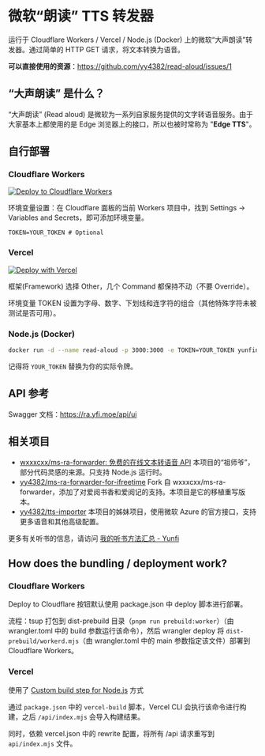 # 微软“朗读” TTS 转发器

运行于 Cloudflare Workers / Vercel / Node.js (Docker) 上的微软“大声朗读”转发器。通过简单的 HTTP GET 请求，将文本转换为语音。

**可以直接使用的资源**：https://github.com/yy4382/read-aloud/issues/1

## “大声朗读” 是什么？

“大声朗读” (Read aloud) 是微软为一系列自家服务提供的文字转语音服务。由于大家基本上都使用的是 Edge 浏览器上的接口，所以也被时常称为 "**Edge TTS**"。

## 自行部署

### Cloudflare Workers

[![Deploy to Cloudflare Workers](https://deploy.workers.cloudflare.com/button)](https://deploy.workers.cloudflare.com/?url=https://github.com/yy4382/read-aloud)

<!-- 指南：[Deploy with Workers 按钮使用指南 - Yunfi](https://yfi.moe/post/deploy-with-cloudflare-btn-guide) -->

环境变量设置：在 Cloudflare 面板的当前 Workers 项目中，找到 Settings -> Variables and Secrets，即可添加环境变量。

```plaintext
TOKEN=YOUR_TOKEN # Optional
```

### Vercel

[![Deploy with Vercel](https://vercel.com/button)](https://vercel.com/new/clone?repository-url=https%3A%2F%2Fgithub.com%2Fyy4382%2Fread-aloud&env=TOKEN&envDescription=%E7%B1%BB%E4%BC%BC%E4%BA%8E%E5%AF%86%E7%A0%81%EF%BC%8C%E9%98%B2%E6%AD%A2%E4%BB%96%E4%BA%BA%E6%BB%A5%E7%94%A8%E4%BD%A0%E7%9A%84%E6%9C%8D%E5%8A%A1&project-name=read-aloud&repository-name=read-aloud)

框架(Framework) 选择 Other，几个 Command 都保持不动（不要 Override）。

环境变量 TOKEN 设置为字母、数字、下划线和连字符的组合（其他特殊字符未被测试是否可用）。

### Node.js (Docker)

```bash
docker run -d --name read-aloud -p 3000:3000 -e TOKEN=YOUR_TOKEN yunfinibol/read-aloud:main
```

记得将 `YOUR_TOKEN` 替换为你的实际令牌。

## API 参考

Swagger 文档：<https://ra.yfi.moe/api/ui>

## 相关项目

- [wxxxcxx/ms-ra-forwarder: 免费的在线文本转语音 API](https://github.com/wxxxcxx/ms-ra-forwarder) 本项目的“祖师爷”，部分代码灵感的来源。只支持 Node.js 运行时。
- [yy4382/ms-ra-forwarder-for-ifreetime](https://github.com/yy4382/ms-ra-forwarder-for-ifreetime) Fork 自 wxxxcxx/ms-ra-forwarder，添加了对爱阅书香和爱阅记的支持。本项目是它的移植重写版本。
- [yy4382/tts-importer](https://github.com/yy4382/tts-importer) 本项目的姊妹项目，使用微软 Azure 的官方接口，支持更多语音和其他高级配置。

更多有关听书的信息，请访问 [我的听书方法汇总 - Yunfi](https://yfi.moe/book-listening-collection)

## How does the bundling / deployment work?

### Cloudflare Workers

Deploy to Cloudflare 按钮默认使用 package.json 中 deploy 脚本进行部署。

流程：tsup 打包到 dist-prebuild 目录（`pnpm run prebuild:worker`）（由 wrangler.toml 中的 build 参数运行该命令），然后 wrangler deploy 将 `dist-prebuild/workerd.mjs`（由 wrangler.toml 中的 main 参数指定该文件）部署到 Cloudflare Workers。

### Vercel

使用了 [Custom build step for Node.js](https://vercel.com/docs/functions/runtimes/node-js/advanced-node-configuration#custom-build-step-for-node.js) 方式

通过 `package.json` 中的 `vercel-build` 脚本，Vercel CLI 会执行该命令进行构建，之后 `/api/index.mjs` 会导入构建结果。

同时，依赖 vercel.json 中的 rewrite 配置，将所有 /api 请求重写到 `api/index.mjs` 文件。